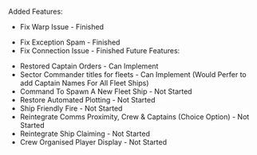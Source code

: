 Added Features:
+ Fix Warp Issue - Finished
- Fix Exception Spam - Finished
- Fix Connection Issue - Finished
Future Features:
+ Restored Captain Orders - Can Implement
+ Sector Commander titles for fleets - Can Implement (Would Perfer to add Captain Names For All Fleet Ships)
+ Command To Spawn A New Fleet Ship - Not Started
+ Restore Automated Plotting - Not Started
+ Ship Friendly Fire - Not Started
+ Reintegrate Comms Proximity, Crew & Captains (Choice Option) - Not Started
+ Reintegrate Ship Claiming - Not Started
+ Crew Organised Player Display - Not Started
